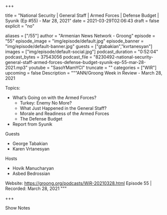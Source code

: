 
+++

title = "National Security | General Staff | Armed Forces | Defense Budget | Syunik (Ep #55) - Mar 28, 2021"
date = 2021-03-29T02:06:43
draft = false
explicit = "no"

aliases = ["/55"]
author = "Armenian News Network - Groong"
episode = "55"
episode_image = "img/episode/default.jpg"
episode_banner = "img/episode/default-banner.jpg"
guests = ["gtabakian","kvrtanesyan"]
images = ["img/episode/default-social.jpg"]
podcast_duration = "0:52:04"
podcast_bytes = 37543056
podcast_file = "8230492-national-security-general-staff-armed-forces-defense-budget-syunik-ep-55-mar-28-2021.mp3"
youtube = "SasoYMamYCI"
truncate = ""
categories = ["WIR"]
upcoming = false
Description = """ANN/Groong Week in Review - March 28, 2021

Topics:
* What’s Going on with the Armed Forces?
    * Turkey: Enemy No More?
    * What Just Happened in the General Staff?
    * Morale and Readiness of the Armed Forces
    * The Defense Budget
* Report from Syunik

Guests
- George Tabakian
- Karen Vrtanesyan

Hosts
- Hovik Manucharyan
- Asbed Bedrossian

Website: https://groong.org/podcasts/WiR-20210328.html
Episode 55 | Recorded: March 28, 2021
"""

+++

Show Notes


